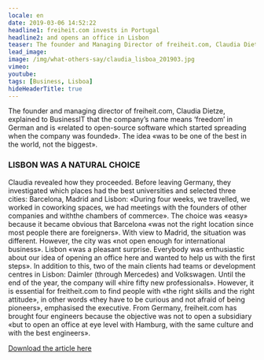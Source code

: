 ```yaml
---
locale: en
date: 2019-03-06 14:52:22
headline1: freiheit.com invests in Portugal
headline2: and opens an office in Lisbon
teaser: The founder and Managing Director of freiheit.com, Claudia Dietze, explained to businessIT that the company’s name means ‘freedom’ in German and is «related to open-source software which started spreading when the company was founded». The idea «was to be one of the best in the world, not the biggest».
lead_image:
image: /img/what-others-say/claudia_lisboa_201903.jpg
vimeo:
youtube:
tags: [Business, Lisboa]
hideHeaderTitle: true
---
```


The founder and managing director of freiheit.com, Claudia Dietze, explained to BusinessIT that the company’s name means ‘freedom’ in German and is «related to open-source software which started spreading when the company was founded». The idea «was to be one of the best in the world, not the biggest».

### LISBON WAS A NATURAL CHOICE

Claudia revealed how they proceeded. Before leaving Germany, they investigated which places had the best universities and selected three cities: Barcelona, Madrid and Lisbon: «During four weeks, we travelled, we worked in coworking spaces, we had meetings with the founders of other companies and withthe chambers of commerce». The choice was «easy» because it became obvious that Barcelona «was not the right location since most people there are foreigners». With view to Madrid, the situation was different. However, the city was «not open enough for international business». Lisbon «was a pleasant surprise. Everybody was enthusiastic about our idea of opening an office here and wanted to help us with the first steps». In addition to this, two of the main clients had teams or development centres in Lisbon: Daimler (through Mercedes) and Volkswagen. Until the end of the year, the company will «hire fifty new professionals». However, it is essential for freitheit.com to find people with «the right skills and the right attitude», in other words «they have to be curious and not afraid of being pioneers», emphasised the executive. From Germany, freiheit.com has brought four engineers because the objective was not to open a subsidiary «but to open an office at eye level with Hamburg, with the same culture and with the best engineers».

[Download the article here](https://freiheit.com/assets/pdf/190227_businessIT_Artikel_freiheit.com_en.pdf)



